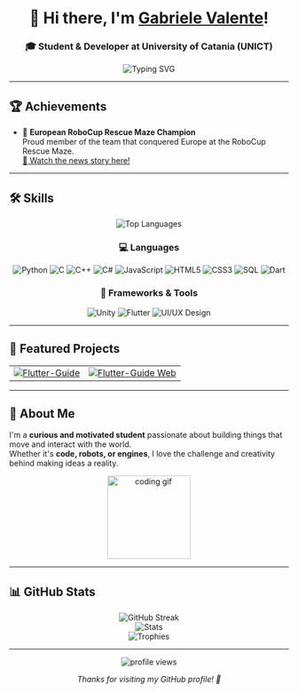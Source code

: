 <!-- HEADER -->
<h1 align="center">👋 Hi there, I'm <a href="https://github.com/gabriiivale007">Gabriele Valente</a>!</h1>
<h3 align="center">🎓 Student & Developer at University of Catania (UNICT)</h3>

<p align="center">
  <img src="https://readme-typing-svg.herokuapp.com?font=Fira+Code&weight=500&pause=1000&color=1AA7EC&center=true&vCenter=true&width=500&lines=Passionate+about+Robotics+🤖;Computer+Science+💻;Motors+and+Engineering+🏎️;Always+learning+new+things!" alt="Typing SVG" />
</p>

---

## 🏆 Achievements

- 🥇 **European RoboCup Rescue Maze Champion**  
  Proud member of the team that conquered Europe at the RoboCup Rescue Maze.  
  [🎥 Watch the news story here!](https://www.ilgiornale.it/video/attualit/l-iis-e-fermi-r-guttuso-giarre-conquista-l-europa-terzo-2493723.html)

---

## 🛠️ Skills

<div align="center">

![Top Languages](https://github-readme-stats.vercel.app/api/top-langs/?username=gabriiivale007&theme=vue-dark&show_icons=true&hide_border=false&layout=compact)

### 💻 Languages
![Python](https://img.shields.io/badge/-Python-3776AB?style=for-the-badge&logo=python&logoColor=white)
![C](https://img.shields.io/badge/-C-00599C?style=for-the-badge&logo=c&logoColor=white)
![C++](https://img.shields.io/badge/-C++-00599C?style=for-the-badge&logo=cplusplus&logoColor=white)
![C#](https://img.shields.io/badge/-C%23-239120?style=for-the-badge&logo=c-sharp&logoColor=white)
![JavaScript](https://img.shields.io/badge/-JavaScript-F7DF1E?style=for-the-badge&logo=javascript&logoColor=black)
![HTML5](https://img.shields.io/badge/-HTML5-E34F26?style=for-the-badge&logo=html5&logoColor=white)
![CSS3](https://img.shields.io/badge/-CSS3-1572B6?style=for-the-badge&logo=css3&logoColor=white)
![SQL](https://img.shields.io/badge/-SQL-4479A1?style=for-the-badge&logo=mysql&logoColor=white)
![Dart](https://img.shields.io/badge/-Dart-0175C2?style=for-the-badge&logo=dart&logoColor=white)

### 🧩 Frameworks & Tools
![Unity](https://img.shields.io/badge/-Unity-000000?style=for-the-badge&logo=unity&logoColor=white)
![Flutter](https://img.shields.io/badge/-Flutter-02569B?style=for-the-badge&logo=flutter&logoColor=white)
![UI/UX Design](https://img.shields.io/badge/-UI%2FUX%20Design-FF4088?style=for-the-badge&logo=figma&logoColor=white)

</div>

---

## 🚀 Featured Projects

<table>
  <tr>
    <td align="center">
      <a href="https://github.com/gabriiivale007/Flutter-Guide">
        <img src="https://github-readme-stats.vercel.app/api/pin/?username=gabriiivale007&repo=Flutter-Guide&theme=vue-dark" alt="Flutter-Guide"/>
      </a>
    </td>
    <td align="center">
      <a href="https://gabriiivale007.github.io/Flutter-Guide/">
        <img src="https://github-readme-stats.vercel.app/api/pin/?username=gabriiivale007&repo=Flutter-Guide-web&theme=vue-dark" alt="Flutter-Guide Web"/>
      </a>
    </td>
  </tr>
</table>

---

## 🔗 About Me

I'm a **curious and motivated student** passionate about building things that move and interact with the world.  
Whether it's **code, robots, or engines**, I love the challenge and creativity behind making ideas a reality.

<p align="center">
  <img src="https://media.giphy.com/media/M9gbBd9nbDrOTu1Mqx/giphy.gif" width="150" alt="coding gif">
</p>

---

## 📊 GitHub Stats

<div align="center">

![GitHub Streak](https://github-readme-streak-stats.herokuapp.com/?user=gabriiivale007&theme=vue-dark&hide_border=false)  
![Stats](https://github-readme-stats.vercel.app/api?username=gabriiivale007&theme=vue-dark&show_icons=true&hide_border=false&count_private=true)  
![Trophies](https://github-profile-trophy.vercel.app/?username=gabriiivale007&theme=algolia&no-bg=true&no-frame=false&margin-w=10)

</div>

---

<p align="center">
  <img src="https://komarev.com/ghpvc/?username=gabriiivale007&label=Profile%20Views&color=1AA7EC&style=flat" alt="profile views" />
</p>

<p align="center"><i>Thanks for visiting my GitHub profile! 🚀</i></p>
